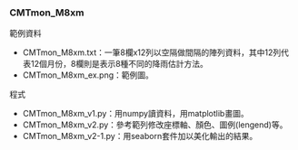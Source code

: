 ### CMTmon_M8xm
範例資料
+ CMTmon_M8xm.txt：一筆8欄x12列以空隔做間隔的陣列資料，其中12列代表12個月份，8欄則是表示8種不同的降雨估計方法。
+ CMTmon_M8xm_ex.png：範例圖。

程式
+ CMTmon_M8xm_v1.py：用numpy讀資料，用matplotlib畫圖。
+ CMTmon_M8xm_v2.py：參考範列修改座標軸、顏色、圖例(lengend)等。
+ CMTmon_M8xm_v2-1.py：用seaborn套件加以美化輸出的結果。
